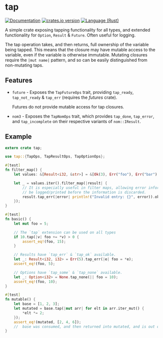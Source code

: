 # tap

[![Documentation][docs-shield]][docs]
[![crates.io version][crate-shield]][crate]
[![Language (Rust)][rust-shield]][rust]

A simple crate exposing tapping functionality for all types, and extended
functionality for `Option`, `Result` & `Future`. Often useful for logging.

The tap operation takes, and then returns, full ownership of the variable being
tapped. This means that the closure may have mutable access to the variable,
even if the variable is otherwise immutable. Mutating closures require the
`|mut name|` pattern, and so can be easily distinguished from non-mutating taps.

## Features

* `future` - Exposes the `TapFutureOps` trait, providing `tap_ready`,
  `tap_not_ready` & `tap_err` (requires the *futures* crate).

  Futures do not provide mutable access for tap closures.

* `nom3` - Exposes the `TapNomOps` trait, which provides `tap_done`,
  `tap_error`, and `tap_incomplete` on their respective variants of
  `nom::IResult`.

## Example

```rust
extern crate tap;

use tap::{TapOps, TapResultOps, TapOptionOps};

#[test]
fn filter_map() {
    let values: &[Result<i32, &str>] = &[Ok(3), Err("foo"), Err("bar"), Ok(8)];

    let _ = values.iter().filter_map(|result| {
        // It is especially useful in filter maps, allowing error information to
        // be logged/printed before the information is discarded.
        result.tap_err(|error| println!("Invalid entry: {}", error)).ok()
    });
}

#[test]
fn basic() {
    let mut foo = 5;

    // The `tap` extension can be used on all types
    if 10.tap(|v| foo += *v) > 0 {
        assert_eq!(foo, 15);
    }

    // Results have `tap_err` & `tap_ok` available.
    let _: Result<i32, i32> = Err(5).tap_err(|e| foo = *e);
    assert_eq!(foo, 5);

    // Options have `tap_some` & `tap_none` available.
    let _: Option<i32> = None.tap_none(|| foo = 10);
    assert_eq!(foo, 10);
}

#[test]
fn mutable() {
    let base = [1, 2, 3];
    let mutated = base.tap(|mut arr| for elt in arr.iter_mut() {
        *elt *= 2;
    });
    assert_eq!(mutated, [2, 4, 6]);
    //  base was consumed, and then returned into mutated, and is out of scope.
}

```

<!-- Links -->
[crate-shield]: https://img.shields.io/crates/v/tap.svg?style=flat-square
[crate]: https://crates.io/crates/tap
[rust-shield]: https://img.shields.io/badge/powered%20by-rust-blue.svg?style=flat-square
[rust]: https://www.rust-lang.org
[docs-shield]: https://img.shields.io/badge/docs-latest-green.svg?style=flat-square
[docs]: https://docs.rs/tap
